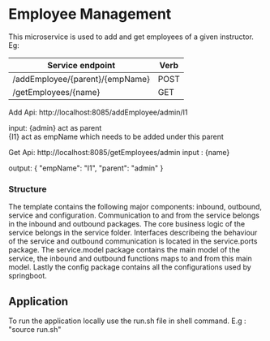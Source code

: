 # Employee Management
This microservice is used to  add and get employees of a given instructor. Eg: 


| Service endpoint                               | Verb    |                               
| -----------------------------------------------| ------- |
| /addEmployee/{parent}/{empName}                |  POST   |   
| /getEmployees/{name}                           |  GET    |    


Add Api:
http://localhost:8085/addEmployee/admin/I1 

input:
{admin} act as parent  
{I1} act as empName which needs to be added under this parent

Get Api: 
http://localhost:8085/getEmployees/admin
input : {name}  

output:   {
"empName": "I1",
"parent": "admin"
}



### Structure

The template contains the following major components: inbound, outbound, service and configuration.
Communication to and from the service belongs in the inbound and outbound packages. The core business logic of the service belongs in the service folder. 
Interfaces describeing the behaviour of the service and outbound communication is located in the service.ports package. 
The service.model package contains the main model of the service, the inbound and outbound functions maps to and from this main model. 
Lastly the config package contains all the configurations used by springboot.

## Application
To run the application locally use the run.sh file in shell command. E.g : "source run.sh"
